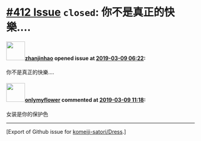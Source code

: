 # [\#412 Issue](https://github.com/komeiji-satori/Dress/issues/412) `closed`: 你不是真正的快樂....

#### <img src="https://avatars.githubusercontent.com/u/39193291?u=d933736ba670601befaf5f7349ed9ff2149bbc93&v=4" width="50">[zhanjinhao](https://github.com/zhanjinhao) opened issue at [2019-03-09 06:22](https://github.com/komeiji-satori/Dress/issues/412):

你不是真正的快樂....

#### <img src="https://avatars.githubusercontent.com/u/38873767?u=f1321667c6d79a0c267ec172df7d3027769ae0cc&v=4" width="50">[onlymyflower](https://github.com/onlymyflower) commented at [2019-03-09 11:18](https://github.com/komeiji-satori/Dress/issues/412#issuecomment-471168374):

女装是你的保护色


-------------------------------------------------------------------------------



[Export of Github issue for [komeiji-satori/Dress](https://github.com/komeiji-satori/Dress).]
